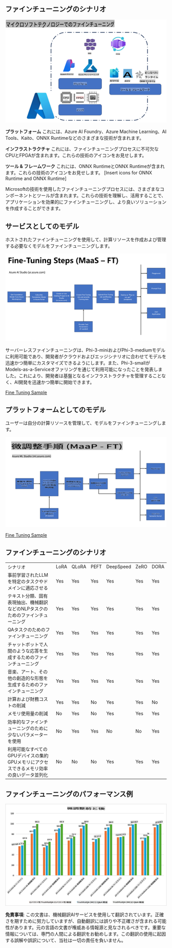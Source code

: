 ## ファインチューニングのシナリオ

![FineTuning with MS Services](../../../../translated_images/FinetuningwithMS.921fa8c240611562e7c4a5ceb7eca04f458ad6f3c899d5a0dc120030398d9e08.ja.png)

**プラットフォーム** これには、Azure AI Foundry、Azure Machine Learning、AI Tools、Kaito、ONNX Runtimeなどのさまざまな技術が含まれます。

**インフラストラクチャ** これには、ファインチューニングプロセスに不可欠なCPUとFPGAが含まれます。これらの技術のアイコンをお見せします。

**ツール & フレームワーク** これには、ONNX RuntimeとONNX Runtimeが含まれます。これらの技術のアイコンをお見せします。
[Insert icons for ONNX Runtime and ONNX Runtime]

Microsoftの技術を使用したファインチューニングプロセスには、さまざまなコンポーネントとツールが含まれます。これらの技術を理解し、活用することで、アプリケーションを効果的にファインチューニングし、より良いソリューションを作成することができます。

## サービスとしてのモデル

ホストされたファインチューニングを使用して、計算リソースを作成および管理する必要なくモデルをファインチューニングします。

![MaaS Fine Tuning](../../../../translated_images/MaaSfinetune.1678f33544c36b9016d8c018ce9c4c1622fb3bc2d72751291c39813f88bce052.ja.png)

サーバーレスファインチューニングは、Phi-3-miniおよびPhi-3-mediumモデルに利用可能であり、開発者がクラウドおよびエッジシナリオに合わせてモデルを迅速かつ簡単にカスタマイズできるようにします。また、Phi-3-smallがModels-as-a-Serviceオファリングを通じて利用可能になったことを発表しました。これにより、開発者は基盤となるインフラストラクチャを管理することなく、AI開発を迅速かつ簡単に開始できます。

[Fine Tuning Sample](https://github.com/microsoft/Phi-3CookBook/blob/main/md/04.Fine-tuning/FineTuning_AIStudio.md)

## プラットフォームとしてのモデル

ユーザーは自分の計算リソースを管理して、モデルをファインチューニングします。

![Maap Fine Tuning](../../../../translated_images/MaaPFinetune.f88828d32d16ced1198525fceed9184ce17516f5c1a404c264d87a4ca816947f.ja.png)

[Fine Tuning Sample](https://github.com/Azure/azureml-examples/blob/main/sdk/python/foundation-models/system/finetune/chat-completion/chat-completion.ipynb)

## ファインチューニングのシナリオ

| | | | | | | |
|-|-|-|-|-|-|-|
|シナリオ|LoRA|QLoRA|PEFT|DeepSpeed|ZeRO|DORA|
|事前学習されたLLMを特定のタスクやドメインに適応させる|Yes|Yes|Yes|Yes|Yes|Yes|
|テキスト分類、固有表現抽出、機械翻訳などのNLPタスクのためのファインチューニング|Yes|Yes|Yes|Yes|Yes|Yes|
|QAタスクのためのファインチューニング|Yes|Yes|Yes|Yes|Yes|Yes|
|チャットボットで人間のような応答を生成するためのファインチューニング|Yes|Yes|Yes|Yes|Yes|Yes|
|音楽、アート、その他の創造的な形態を生成するためのファインチューニング|Yes|Yes|Yes|Yes|Yes|Yes|
|計算および財務コストの削減|Yes|Yes|No|Yes|Yes|No|
|メモリ使用量の削減|No|Yes|No|Yes|Yes|Yes|
|効率的なファインチューニングのために少ないパラメーターを使用|No|Yes|Yes|No|No|Yes|
|利用可能なすべてのGPUデバイスの集約GPUメモリにアクセスできるメモリ効率の良いデータ並列化|No|No|No|Yes|Yes|Yes|

## ファインチューニングのパフォーマンス例

![Finetuning Performance](../../../../translated_images/Finetuningexamples.88bad3a5350927b08b1f06e4bced95cfd3715caa933d21c9ff658dcf0db94f73.ja.png)

**免責事項**:
この文書は、機械翻訳AIサービスを使用して翻訳されています。正確さを期すために努力していますが、自動翻訳には誤りや不正確さが含まれる可能性があります。元の言語の文書が権威ある情報源と見なされるべきです。重要な情報については、専門の人間による翻訳をお勧めします。この翻訳の使用に起因する誤解や誤訳について、当社は一切の責任を負いません。